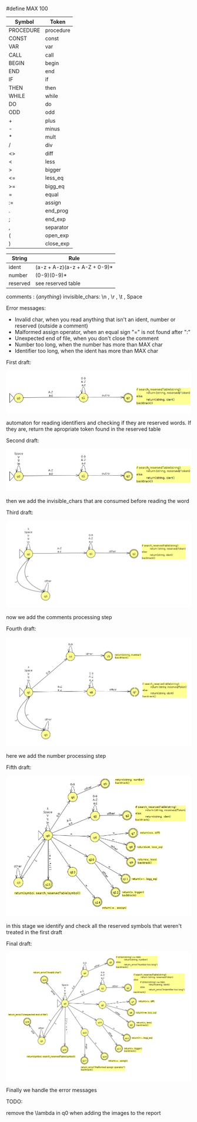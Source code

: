#define MAX 100

| Symbol    | Token     |
|-----------|-----------|
| PROCEDURE | procedure |
| CONST     | const     |
| VAR       | var       |
| CALL      | call      |
| BEGIN     | begin     |
| END       | end       |
| IF        | if        |
| THEN      | then      |
| WHILE     | while     |
| DO        | do        |
| ODD       | odd       |
| +         | plus      |
| -         | minus     |
| *         | mult      |
| /         | div       |
| <>        | diff      |
| <         | less      |
| >         | bigger    |
| <=        | less_eq   |
| >=        | bigg_eq   |
| =         | equal     |
| :=        | assign    |
| .         | end_prog  |
| ;         | end_exp   |
| ,         | separator |
| (         | open_exp  |
| )         | close_exp |


| String  | Rule                          |
|---------|-------------------------------|
| ident   | (a-z + A-z)(a-z + A-Z + 0-9)* |
| number  | (0-9)(0-9)*                   |
| reserved| see reserved table            |


comments : {_anything_}
invisible_chars: \n , \r , \t , Space


Error messages: 
- Invalid char, when you read anything that isn't an ident, number or reserved (outside a comment)
- Malformed assign operator, when an equal sign "=" is not found after ":"
- Unexpected end of file, when you don't close the comment
- Number too long, when the number has more than MAX char
- Identifier too long, when the ident has more than MAX char

First draft:

![alt text](/assets/image.png)

automaton for reading identifiers and checking if they are reserved words. If they are, return the apropriate token found  in the reserved table

Second draft:

![alt text](/assets/image1.png)

then we add the invisible_chars that are consumed before reading the word

Third draft:

![alt text](/assets/image2.png)

now we add the comments processing step

Fourth draft: 

![alt text](/assets/image4.png)

here we add the number processing step

Fifth draft:

![alt text](/assets/image5.png)

in this stage we identify and check all the reserved symbols that weren't treated in the first draft

Final draft:

![alt text](/assets/image6.png)

Finally we handle the error messages

TODO:

remove the \lambda in q0 when adding the images to the report
